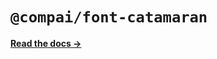 # `@compai/font-catamaran`

[**Read the docs &rarr;**](https://components.ai/docs/typefaces/catamaran)
